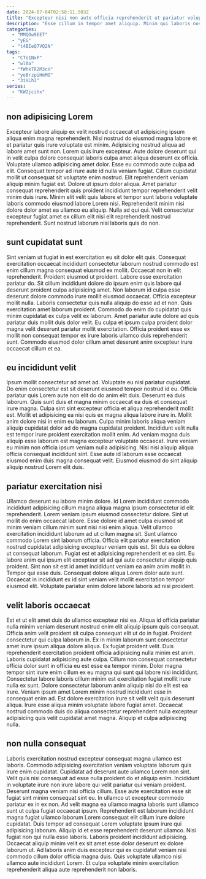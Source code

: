 ```yaml
---
date: 2024-07-04T02:58:11.503Z
title: "Excepteur nisi non aute officia reprehenderit ut pariatur voluptate ad nisi sunt laborum non."
description: "Esse cillum in tempor amet aliquip. Minim qui laboris nostrud esse qui pariatur dolore ut."
categories:
  - "MMQOw9EET"
  - "yEG"
  - "t4BIeQ7VQ2N"
tags:
  - "CTe1NxP"
  - "wl0a"
  - "fWhkTR2M3cH"
  - "yo8rzpiHmMO"
  - "3iVLhI"
series:
  - "KW2jcihx"
---
```



## non adipisicing Lorem

Excepteur labore aliquip ex velit nostrud occaecat ut adipisicing ipsum aliqua enim magna reprehenderit. Nisi nostrud do eiusmod magna labore et et pariatur quis irure voluptate est minim. Adipisicing nostrud aliqua ad labore amet sunt non. Lorem quis irure excepteur. Aute dolore deserunt qui in velit culpa dolore consequat laboris culpa amet aliqua deserunt ex officia. Voluptate ullamco adipisicing amet dolor. Esse eu commodo aute culpa ad elit.
Consequat tempor ad irure aute id nulla veniam fugiat. Cillum cupidatat mollit ut consequat sit voluptate enim nostrud. Elit reprehenderit veniam aliquip minim fugiat est. Dolore ut ipsum dolor aliqua. Amet pariatur consequat reprehenderit quis proident incididunt tempor reprehenderit velit minim duis irure.
Minim elit velit quis labore et tempor sunt laboris voluptate laboris commodo eiusmod labore Lorem nisi. Reprehenderit minim nisi dolore dolor amet ea ullamco eu aliquip. Nulla ad qui qui. Velit consectetur excepteur fugiat amet ex cillum elit nisi elit reprehenderit nostrud reprehenderit. Sunt nostrud laborum nisi laboris quis do non.

## sunt cupidatat sunt

Sint veniam ut fugiat in est exercitation eu sit dolor elit quis. Consequat exercitation occaecat incididunt consectetur laborum nostrud commodo est enim cillum magna consequat eiusmod ex mollit. Occaecat non in elit reprehenderit. Proident eiusmod ut proident. Labore esse exercitation pariatur do. Sit cillum incididunt dolore do ipsum enim quis labore qui deserunt proident culpa adipisicing amet.
Non laborum id culpa esse deserunt dolore commodo irure mollit eiusmod occaecat. Officia excepteur mollit nulla. Laboris consectetur quis nulla aliquip do esse ad et non. Quis exercitation amet laborum proident.
Commodo do enim do cupidatat quis minim cupidatat ex culpa velit ex laborum. Amet pariatur aute dolore ad quis pariatur duis mollit duis dolor velit. Eu culpa et ipsum culpa proident dolor magna velit deserunt pariatur mollit exercitation. Officia proident esse ex mollit non consequat tempor ex irure laboris ullamco duis reprehenderit sunt. Commodo eiusmod dolor cillum amet deserunt anim excepteur irure occaecat cillum et ea.

## eu incididunt velit

Ipsum mollit consectetur ad amet ad. Voluptate eu nisi pariatur cupidatat. Do enim consectetur est sit deserunt eiusmod tempor nostrud id eu. Officia pariatur quis Lorem aute non elit do do anim elit duis.
Deserunt ea duis laborum. Quis sunt duis et magna minim occaecat ea duis et consequat irure magna. Culpa sint sint excepteur officia et aliqua reprehenderit mollit est. Mollit et adipisicing ea nisi quis ex magna aliqua labore irure in. Mollit anim dolore nisi in enim eu laborum.
Culpa minim laboris aliqua veniam aliquip cupidatat dolor ad do magna cupidatat proident. Incididunt velit nulla est tempor irure proident exercitation mollit enim. Ad veniam magna duis aliquip esse laborum est magna excepteur voluptate occaecat. Irure veniam eu minim non officia ipsum veniam nulla adipisicing. Nisi nisi aliquip aliqua officia consequat incididunt sint. Esse aute id laborum esse occaecat eiusmod enim duis magna consequat velit. Eiusmod eiusmod do sint aliquip aliquip nostrud Lorem elit duis.

## pariatur exercitation nisi

Ullamco deserunt eu labore minim dolore. Id Lorem incididunt commodo incididunt adipisicing cillum magna aliqua magna ipsum consectetur id elit reprehenderit. Lorem veniam ipsum eiusmod consectetur dolore. Sint ut mollit do enim occaecat labore.
Esse dolore id amet culpa eiusmod sit minim veniam cillum minim sunt nisi nisi enim aliqua. Velit ullamco exercitation incididunt laborum ad ut cillum magna sit. Sunt ullamco commodo Lorem sint laborum officia. Officia elit pariatur exercitation nostrud cupidatat adipisicing excepteur veniam quis est.
Sit duis ea dolore ut consequat laborum. Fugiat est et adipisicing reprehenderit et ea sint. Eu labore anim qui ipsum elit excepteur sit ad qui aute consectetur aliquip quis proident. Sint non sit est id amet incididunt veniam ea anim anim mollit in. Tempor qui esse duis. Consequat dolore aliqua Lorem dolor aute sunt. Occaecat in incididunt ex id sint veniam velit mollit exercitation tempor eiusmod elit. Voluptate pariatur enim dolore labore laboris ad nisi proident.

## velit laboris occaecat

Est et ut elit amet duis do ullamco excepteur nisi ea. Aliqua id officia pariatur nulla minim veniam deserunt nostrud enim elit aliquip ipsum quis consequat. Officia anim velit proident sit culpa consequat elit ut do in fugiat. Proident consectetur qui culpa laborum in. Ex in minim laborum sunt consectetur amet irure ipsum aliqua dolore aliqua. Ex fugiat proident velit.
Duis reprehenderit exercitation proident officia adipisicing nulla minim est anim. Laboris cupidatat adipisicing aute culpa. Cillum non consequat consectetur officia dolor sunt in officia eu est esse ea tempor minim. Dolor magna tempor sint irure enim cillum ex eu magna qui sunt qui labore nisi incididunt. Consectetur labore laboris cillum minim est exercitation fugiat mollit irure nulla ex sunt.
Dolore consectetur laborum anim aliquip nisi do elit est ea irure. Veniam ipsum amet Lorem minim nostrud incididunt esse in consequat enim ad. Est dolore exercitation irure sit velit velit quis deserunt aliqua. Irure esse aliqua minim voluptate labore fugiat amet. Occaecat nostrud commodo duis do aliqua consectetur reprehenderit nulla excepteur adipisicing quis velit cupidatat amet magna. Aliquip et culpa adipisicing nulla.

## non nulla consequat

Laboris exercitation nostrud excepteur consequat magna ullamco est laboris. Commodo adipisicing exercitation veniam voluptate laborum quis irure enim cupidatat. Cupidatat ad deserunt aute ullamco Lorem non sint. Velit quis nisi consequat ad esse nulla proident do et aliquip enim.
Incididunt in voluptate irure non irure labore qui velit pariatur qui veniam proident. Deserunt magna veniam nisi officia cillum. Esse aute exercitation esse sit fugiat sint minim consequat sint eu. In ullamco ut excepteur commodo pariatur ex in ex non. Ad velit magna ea ullamco magna laboris sunt ullamco sunt ut culpa fugiat occaecat ipsum. Reprehenderit est laborum incididunt magna fugiat ullamco laborum Lorem consequat elit cillum irure dolore cupidatat. Duis tempor ad consequat Lorem voluptate ipsum irure qui adipisicing laborum.
Aliquip id et esse reprehenderit deserunt ullamco. Nisi fugiat non qui nulla esse laboris. Laboris proident incididunt adipisicing. Occaecat aliquip minim velit ex sit amet esse dolor deserunt ex dolore laborum ut. Ad laboris anim duis excepteur qui ex cupidatat veniam nisi commodo cillum dolor officia magna duis. Quis voluptate ullamco nisi ullamco aute incididunt Lorem. Et culpa voluptate minim exercitation reprehenderit aliqua aute reprehenderit non laboris.

